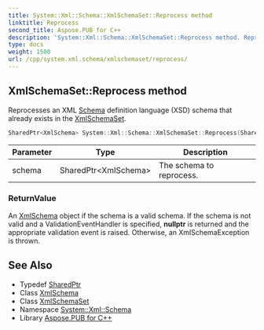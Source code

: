 ```yaml
---
title: System::Xml::Schema::XmlSchemaSet::Reprocess method
linktitle: Reprocess
second_title: Aspose.PUB for C++
description: 'System::Xml::Schema::XmlSchemaSet::Reprocess method. Reprocesses an XML Schema definition language (XSD) schema that already exists in the XmlSchemaSet in C++.'
type: docs
weight: 1500
url: /cpp/system.xml.schema/xmlschemaset/reprocess/
---
```

## XmlSchemaSet::Reprocess method


Reprocesses an XML [Schema](../../) definition language (XSD) schema that already exists in the [XmlSchemaSet](../).

```cpp
SharedPtr<XmlSchema> System::Xml::Schema::XmlSchemaSet::Reprocess(SharedPtr<XmlSchema> schema)
```


| Parameter | Type | Description |
| --- | --- | --- |
| schema | SharedPtr\<XmlSchema\> | The schema to reprocess. |

### ReturnValue

An [XmlSchema](../../xmlschema/) object if the schema is a valid schema. If the schema is not valid and a ValidationEventHandler is specified, **nullptr** is returned and the appropriate validation event is raised. Otherwise, an XmlSchemaException is thrown.

## See Also

* Typedef [SharedPtr](../../../system/sharedptr/)
* Class [XmlSchema](../../xmlschema/)
* Class [XmlSchemaSet](../)
* Namespace [System::Xml::Schema](../../)
* Library [Aspose.PUB for C++](../../../)
